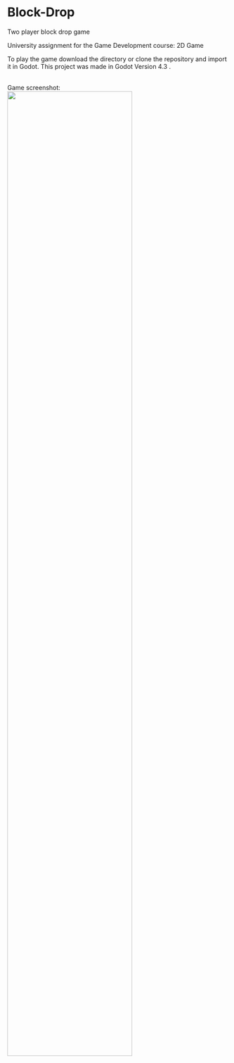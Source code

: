 # Block-Drop
 Two player block drop game

University assignment for the Game Development course: 2D Game

To play the game download the directory or clone the repository and import it in Godot.
This project was made in Godot Version 4.3 .

<br>Game screenshot:<br>
<img src="https://github.com/user-attachments/assets/44d80d6b-953e-4b4e-afbf-9002521162d0" width=75%>
